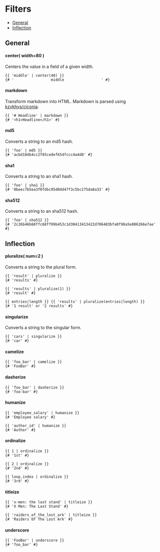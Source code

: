 # Filters

- [General](#general)
- [Inflection](#inflection)


## General

#### center( width=80 )
Centers the value in a field of a given width.
```jinja
{{ 'middle' | center(40) }}
{# '                 middle                 ' #}
```

#### markdown
Transform markdown into HTML. Markdown is parsed using [kzykhys/ciconia](https://github.com/kzykhys/ciconia).
```jinja
{{ '# Headline' | markdown }}
{# '<h1>Headline</h1>' #}
```

#### md5
Converts a string to an md5 hash.
```jinja
{{ 'foo' | md5 }}
{# 'acbd18db4cc2f85cedef654fccc4a4d8' #}
```

#### sha1
Converts a string to an sha1 hash.
```jinja
{{ 'foo' | sha1 }}
{# '0beec7b5ea3f0fdbc95d0dd47f3c5bc275da8a33' #}
```

#### sha512
Converts a string to an sha512 hash.
```jinja
{{ 'foo' | sha512 }}
{# '2c26b46b68ffc68ff99b453c1d30413413422d706483bfa0f98a5e886266e7ae' #}
```


## Inflection

#### pluralize( num=2 )
Converts a string to the plural form.
```jinja
{{ 'result' | pluralize }}
{# 'results' #}

{{ 'results' | pluralize(1) }}
{# 'result' #}

{{ entries|length }} {{ 'results' | pluralize(entries|length) }}
{# '1 result' or '2 results' #}
```

#### singularize
Converts a string to the singular form.
```jinja
{{ 'cars' | singularize }}
{# 'car' #}
```

#### camelize
<!-- no description -->
```jinja
{{ 'foo_bar' | camelize }}
{# 'FooBar' #}
```

#### dasherize
<!-- no description -->
```jinja
{{ 'foo_bar' | dasherize }}
{# 'foo-bar' #}
```

#### humanize
<!-- no description -->
```jinja
{{ 'employee_salary' | humanize }}
{# 'Employee salary' #}

{{ 'author_id' | humanize }}
{# 'Author' #}
```

#### ordinalize
<!-- no description -->
```jinja
{{ 1 | ordinalize }}
{# '1st' #}

{{ 2 | ordinalize }}
{# '2nd' #}

{{ loop.index | ordinalize }}
{# '3rd' #}
```

#### titleize
<!-- no description -->
```jinja
{{ 'x-men: the last stand' | titleize }}
{# 'X Men: The Last Stand' #}

{{ 'raiders_of_the_lost_ark' | titleize }}
{# 'Raiders Of The Lost Ark' #}
```

#### underscore
<!-- no description -->
```jinja
{{ 'FooBar' | underscore }}
{# 'foo_bar' #}
```
